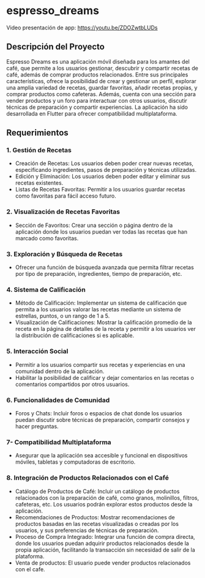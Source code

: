 # espresso_dreams
Video presentación de app: https://youtu.be/ZDOZwtbLUDs
## Descripción del Proyecto
Espresso Dreams es una aplicación móvil diseñada para los amantes del café, que permite a los usuarios gestionar, descubrir y compartir recetas de café, además de comprar productos relacionados. Entre sus principales características, ofrece la posibilidad de crear y gestionar un perfil, explorar una amplia variedad de recetas, guardar favoritas, añadir recetas propias, y comprar productos como cafeteras. Además, cuenta con una sección para vender productos y un foro para interactuar con otros usuarios, discutir técnicas de preparación y compartir experiencias. La aplicación ha sido desarrollada en Flutter para ofrecer compatibilidad multiplataforma.

## Requerimientos
### 1. Gestión de Recetas
- Creación de Recetas: Los usuarios deben poder crear nuevas recetas, especificando ingredientes, pasos de preparación y técnicas utilizadas.
- Edición y Eliminación: Los usuarios deben poder editar y eliminar sus recetas existentes.
- Listas de Recetas Favoritas: Permitir a los usuarios guardar recetas como favoritas para fácil acceso futuro.
### 2. Visualización de Recetas Favoritas
- Sección de Favoritos: Crear una sección o página dentro de la aplicación donde los usuarios puedan ver todas las recetas que han marcado como favoritas.
### 3. Exploración y Búsqueda de Recetas
- Ofrecer una función de búsqueda avanzada que permita filtrar recetas por tipo de preparación, ingredientes, tiempo de preparación, etc.
### 4. Sistema de Calificación
- Método de Calificación: Implementar un sistema de calificación que permita a los usuarios valorar las recetas mediante un sistema de estrellas, puntos, o un rango de 1 a 5.
- Visualización de Calificaciones: Mostrar la calificación promedio de la receta en la página de detalles de la receta y permitir a los usuarios ver la distribución de calificaciones si es aplicable.
### 5. Interacción Social
- Permitir a los usuarios compartir sus recetas y experiencias en una comunidad dentro de la aplicación.
- Habilitar la posibilidad de calificar y dejar comentarios en las recetas o comentarios compartidos por otros usuarios.
### 6. Funcionalidades de Comunidad
- Foros y Chats: Incluir foros o espacios de chat donde los usuarios puedan discutir sobre técnicas de preparación, compartir consejos y hacer preguntas.
### 7- Compatibilidad Multiplataforma
- Asegurar que la aplicación sea accesible y funcional en dispositivos móviles, tabletas y computadoras de escritorio.
### 8. Integración de Productos Relacionados con el Café
- Catálogo de Productos de Café: Incluir un catálogo de productos relacionados con la preparación de café, como granos, molinillos, filtros, cafeteras, etc. Los usuarios podrán explorar estos productos desde la aplicación.
- Recomendaciones de Productos: Mostrar recomendaciones de productos basadas en las recetas visualizadas o creadas por los usuarios, y sus preferencias de técnicas de preparación.
- Proceso de Compra Integrado: Integrar una función de compra directa, donde los usuarios puedan adquirir productos relacionados desde la propia aplicación, facilitando la transacción sin necesidad de salir de la plataforma.
- Venta de productos: El usuario puede vender productos relacionados con el cafe.

